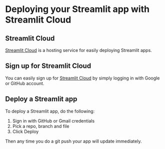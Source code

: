 # Deploying your Streamlit app with Streamlit Cloud

## Streamlit Cloud

[Streamlit Cloud](https://streamlit.io/cloud) is a hosting service for easily deploying Streamlit apps.

## Sign up for Streamlit Cloud

You can easily sign up for [Streamlit Cloud](https://streamlit.io/cloud) by simply logging in with Google or GitHub account.

## Deploy a Streamlit app

To deploy a Streamlit app, do the following:
1. Sign in with GitHub or Gmail credentials
2. Pick a repo, branch and file
3. Click Deploy

Then any time you do a git push your app will update immediately.
